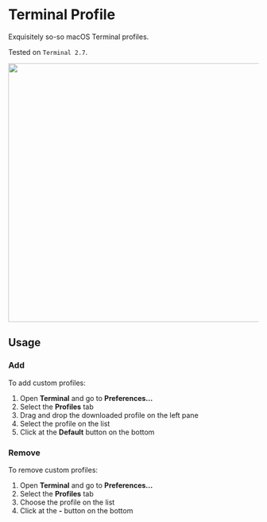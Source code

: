 # Terminal Profile
Exquisitely so-so macOS Terminal profiles.

Tested on `Terminal 2.7`.

<p align="center"><img align="center" src="https://raw.githubusercontent.com/adrfer/terminal-profile/master/Screenshot.png" height="520" width="720"></p>

## Usage

### Add

To add custom profiles:

1. Open **Terminal** and go to **Preferences...**
2. Select the **Profiles** tab
3. Drag and drop the downloaded profile on the left pane
4. Select the profile on the list
5. Click at the **Default** button on the bottom

### Remove

To remove custom profiles:

1. Open **Terminal** and go to **Preferences...**
2. Select the **Profiles** tab
3. Choose the profile on the list
4. Click at the **-** button on the bottom
